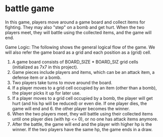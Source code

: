 # battle game
In this game, players move around a game board and collect items for fighting. They may also "step" on a bomb and get hurt. When the two players meet, they will battle using the collected items, and the game will end.

Game Logic:
The following shows the general logical flow of the game. We will also refer the game board as a grid and each position as a (grid) cell.

1. A game board consists of BOARD_SIZE * BOARD_SIZ grid cells (initialized as 7x7 in this project).
2. Game pieces include players and items, which can be an attack item, a defense item or a bomb.
3. Two players take turns to move around the board.
4. If a player moves to a grid cell occupied by an item (other than a bomb), the player picks it up for later use.
5. If a player moves to a grid cell occupied by a bomb, the player will get hurt (and his hp will be reduced) or even die. If one player dies, the game will end and 6. the other player becomes the winner.
7. When the two players meet, they will battle using their collected items until one player dies (with hp <= 0), or no one has attack items anymore.
8. After the battle, the game will end and the player with higher hp is the winner. If the two players have the same hp, the game ends in a draw.

